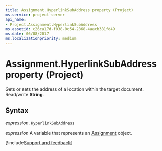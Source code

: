 ```yaml
---
title: Assignment.HyperlinkSubAddress property (Project)
ms.service: project-server
api_name:
- Project.Assignment.HyperlinkSubAddress
ms.assetid: c26ca17d-f038-0c54-2868-4aacb381fd49
ms.date: 06/08/2017
ms.localizationpriority: medium
---
```



# Assignment.HyperlinkSubAddress property (Project)

Gets or sets the address of a location within the target document. Read/write **String**.


## Syntax

_expression_. `HyperlinkSubAddress`

_expression_ A variable that represents an [Assignment](./Project.Assignment.md) object.

[!include[Support and feedback](~/includes/feedback-boilerplate.md)]
